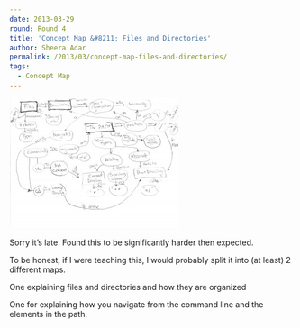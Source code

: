 ```yaml
---
date: 2013-03-29
round: Round 4
title: 'Concept Map &#8211; Files and Directories'
author: Sheera Adar
permalink: /2013/03/concept-map-files-and-directories/
tags:
  - Concept Map
---
```

[<img class="alignnone size-medium wp-image-2000" alt="CM-FilesAndDirectories" src="/uploads/2013/03/CM-FilesAndDirectories-300x231.jpg" width="300" height="231" />][1]

Sorry it&#8217;s late. Found this to be significantly harder then expected.

To be honest, if I were teaching this, I would probably split it into (at least) 2 different maps.

One explaining files and directories and how they are organized

One for explaining how you navigate from the command line and the elements in the path.

 [1]: /uploads/2013/03/CM-FilesAndDirectories.jpg
